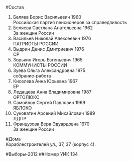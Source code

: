 #Состав
1. Беляев Борис Васильевич 1960   
    Российская партия пенсионеров за справедливость
2. Беляева Светлана Анатольевна 1962   
    За женщин России
3. Васильев Николай Алексеевич 1976   
    ПАТРИОТЫ РОССИИ
4. Выдрин Денис Дмитриевич 1976   
    СР
5. Зорькин Игорь Евгеньевич 1965   
    КОММУНИСТЫ РОССИИ
6. Зуева Ольга Александровна 1975   
    собрание-работа
7. Киселева Анна Юрьевна 1967   
    ЕР
8. Ледащева Анна Владимировна 1987   
    ОРТОЛЮКС
9. Самойлов Сергей Павлович 1969   
    ЯБЛОКО
10. Суковатин Арсений Михайлович 1989   
    ЛДПР
11. Французова Вера Эдуардовна 1970   
    За женщин России

#Дома  
Кораблестроителей ул.,     37, 37 (корпус 4).

#Выборы-2012
##Номер УИК
134
